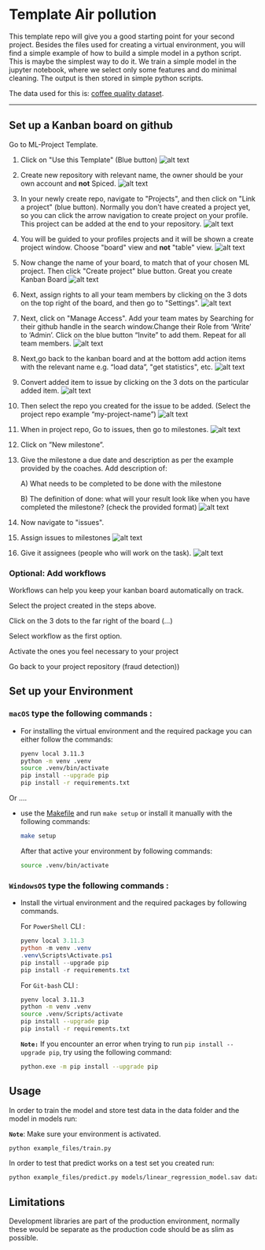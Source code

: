 # Template Air pollution

This template repo will give you a good starting point for your second project. Besides the files used for creating a virtual environment, you will find a simple example of how to build a simple model in a python script. This is maybe the simplest way to do it. We train a simple model in the jupyter notebook, where we select only some features and do minimal cleaning. The output is then stored in simple python scripts.

The data used for this is: [coffee quality dataset](https://github.com/jldbc/coffee-quality-database).

---

## Set up a Kanban board on github

Go to ML-Project Template.

1. Click on "Use this Template" (Blue button)
![alt text](./images/step_1a_new.png)

2. Create new repository with relevant name, the owner should be your own account and **not** Spiced. 
![alt text](./images/step_2_new.png)

3. In your newly create repo, navigate to "Projects", and then click on "Link a project" (blue button). Normally you don't have created a project yet, so you can click the arrow navigation to create project on your profile. This project can be added at the end to your repository.
![alt text](./images/add_project_new.png)


4.  You will be guided to your profiles projects and it will be shown a create project window. Choose "board" view and **not** "table" view.
 ![alt text](./images/choose_board.png)
5. Now change the name of your board, to match that of your chosen ML project. Then click "Create project" blue button. Great you create Kanban Board
![alt text](./images/create_project_new.png)

6. Next, assign rights to all your team members by clicking on the 3 dots on the top right of the board, and then go to "Settings".
![alt text](./images/kanban_settings.png)


7. Next, click on "Manage Access". Add your team mates by Searching for their github handle in the search window.Change their Role from ‘Write’ to ‘Admin’. Click on the blue button “Invite” to add them. Repeat for all team members.
![alt text](./images/team_access_new.png
)

8. Next,go back to the kanban board and at the bottom  add action items with the relevant name e.g. “load data”, "get statistics", etc.
![alt text](./images/load_data_item.png
)


9. Convert added item to issue by clicking on the 3 dots on the particular added item.
![alt text](./images/convert_to_issue.png
)

10. Then select the repo you created  for the issue to be added. (Select the project repo example “my-project-name”)
![alt text](./images/select_repo.png
)

11. When in project repo, Go to issues, then go to milestones. 
![alt text](./images/to_milestones.png
)

12. Click on ”New milestone”.

13. Give the milestone a due date and description as per the example provided by the coaches. Add description of: 

    A) What needs to be completed to be done with the milestone

    B) The definition of done: what will your result look like when you have completed the milestone? (check the provided format)
![alt text](./images/new_milestone.png)

14. Now navigate to "issues".

15. Assign issues to milestones 
![alt text](./images/milestone_to_issue_new.png)

16. Give it assignees (people who will work on the task). 
![alt text](./images/milestone_to_someone.png)

### Optional: Add workflows

Workflows can help you keep your kanban board automatically on track. 

Select the project created in the steps above.  

Click on the 3 dots to the far right of the board (...)

Select workflow as the first option. 

Activate the ones you feel necessary to your project

Go back to your project repository (fraud detection))

## Set up your Environment



### **`macOS`** type the following commands : 



- For installing the virtual environment and the required package you can either follow the commands:

    ```BASH
    pyenv local 3.11.3
    python -m venv .venv
    source .venv/bin/activate
    pip install --upgrade pip
    pip install -r requirements.txt
    ```
Or ....
-  use the [Makefile](Makefile) and run `make setup` or install it manually with the following commands:

     ```BASH
    make setup
    ```
    After that active your environment by following commands:
    ```BASH
    source .venv/bin/activate
    ```

### **`WindowsOS`** type the following commands :

- Install the virtual environment and the required packages by following commands.

   For `PowerShell` CLI :

    ```PowerShell
    pyenv local 3.11.3
    python -m venv .venv
    .venv\Scripts\Activate.ps1
    pip install --upgrade pip
    pip install -r requirements.txt
    ```

    For `Git-bash` CLI :
  
    ```BASH
    pyenv local 3.11.3
    python -m venv .venv
    source .venv/Scripts/activate
    pip install --upgrade pip
    pip install -r requirements.txt
    ```

    **`Note:`**
    If you encounter an error when trying to run `pip install --upgrade pip`, try using the following command:
    ```Bash
    python.exe -m pip install --upgrade pip
    ```


   
## Usage

In order to train the model and store test data in the data folder and the model in models run:

**`Note`**: Make sure your environment is activated.

```bash
python example_files/train.py  
```

In order to test that predict works on a test set you created run:

```bash
python example_files/predict.py models/linear_regression_model.sav data/X_test.csv data/y_test.csv
```

## Limitations

Development libraries are part of the production environment, normally these would be separate as the production code should be as slim as possible.


